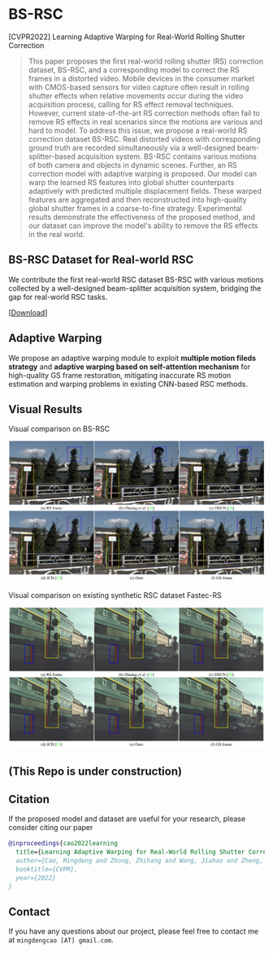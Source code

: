 # BS-RSC

[CVPR2022] Learning Adaptive Warping for Real-World Rolling Shutter Correction

> This paper proposes the first real-world rolling shutter (RS) correction dataset, BS-RSC, and a corresponding model to correct the RS frames in a distorted video. Mobile devices in the consumer market with CMOS-based sensors for video capture often result in rolling shutter effects when relative movements occur during the video acquisition process, calling for RS effect removal techniques. However, current state-of-the-art RS correction methods often fail to remove RS effects in real scenarios since the motions are various and hard to model. To address this issue, we propose a real-world RS correction dataset BS-RSC. Real distorted videos with corresponding ground truth are recorded simultaneously via a well-designed beam-splitter-based acquisition system. BS-RSC contains various motions of both camera and objects in dynamic scenes. Further, an RS correction model with adaptive warping is proposed. Our model can warp the learned RS features into global shutter counterparts adaptively with predicted multiple displacement fields. These warped features are aggregated and then reconstructed into high-quality global shutter frames in a coarse-to-fine strategy. Experimental results demonstrate the effectiveness of the proposed method, and our dataset can improve the model's ability to remove the RS effects in the real world.

## BS-RSC Dataset for Real-world RSC

We contribute the first real-world RSC dataset BS-RSC with various motions collected by a well-designed beam-splitter acquisition system, bridging the gap for real-world RSC tasks.

[[Download](https://drive.google.com/file/d/1Yp0kZJ6LGBmt1_kx92PtXaoJo6W2r9mW/view?usp=sharing)]

## Adaptive Warping

We propose an adaptive warping module to exploit **multiple motion fileds strategy** and **adaptive warping based on self-attention mechanism** for high-quality GS frame restoration, mitigating inaccurate RS motion estimation and warping problems in existing CNN-based RSC methods.

## Visual Results

Visual comparison on BS-RSC

<img src="./docs/results_on_bsrsc.png">

Visual comparison on existing synthetic RSC dataset Fastec-RS

<img src="./docs/results_on_fastecrs.png">

## (This Repo is under construction)

## Citation

If the proposed model and dataset are useful for your research, please consider citing our paper

```bibtex
@inproceedings{cao2022learning
  title={Learning Adaptive Warping for Real-World Rolling Shutter Correction},
  author={Cao, Mingdeng and Zhong, Zhihang and Wang, Jiahao and Zheng, Yinqiang and Yang, Yujiu},
  booktitle={CVPR},
  year={2022}
}
```

## Contact

If you have any questions about our project, please feel free to contact me at `mingdengcao [AT] gmail.com`.